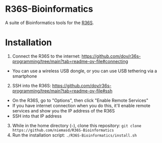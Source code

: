# R36S-Bioinformatics
A suite of Bioinformatics tools for the [R36S](https://handhelds.miraheze.org/wiki/R36S_Handheld_Wiki).

# Installation

1. Connect the R36S to the internet: https://github.com/dov/r36s-programming/tree/main?tab=readme-ov-file#connecting
  * You can use a wireless USB dongle, or you can use USB tethering via a smartphone
2. SSH into the R36S: https://github.com/dov/r36s-programming/tree/main?tab=readme-ov-file#ssh
  * On the R36S, go to "Options", then click "Enable Remote Services"
  * If you have internet connection when you do this, it'll enable remote services and show you the IP address of the R36S
  * SSH into that IP address
3. While in the home directory (`~`), clone this repository: `git clone https://github.com/niemasd/R36S-Bioinformatics`
4. Run the installation script: `./R36S-Bioinformatics/install.sh`
